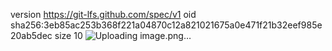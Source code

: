 version https://git-lfs.github.com/spec/v1
oid sha256:3eb85ac253b368f221a04870c12a821021675a0e471f21b32eef985e20ab5dec
size 10
![Uploading image.png…]()
